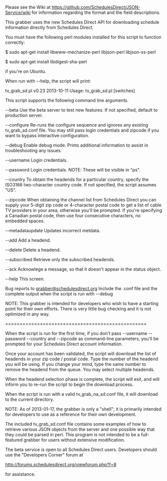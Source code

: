 Please see the Wiki at https://github.com/SchedulesDirect/JSON-Service/wiki for
information regarding the format and the field descriptions.

This grabber uses the new Schedules Direct API for downloading schedule
information directly from Schedules Direct.

You must have the following perl modules installed for this script to
function correctly:

$ sudo apt-get install libwww-mechanize-perl libjson-perl libjson-xs-perl

$ sudo apt-get install libdigest-sha-perl

if you're on Ubuntu.

When run with --help, the script will print:

tv_grab_sd.pl v0.23 2013-10-11
Usage: tv_grab_sd.pl [switches]

This script supports the following command line arguments.

--beta                  Use the beta server to test new features. If not
                        specified, default to production server.

--configure             Re-runs the configure sequence and ignores any
                        existing tv_grab_sd.conf file.  You may still pass
                        login credentials and zipcode if you want to bypass
                        interactive configuration.

--debug                 Enable debug mode. Prints additional information to
                        assist in troubleshooting any issues.

--username              Login credentials.

--password              Login credentials. NOTE: These will be visible in "ps".

--country               To obtain the headends for a particular country, specify
                        the ISO3166 two-character country code. If not specified,
                        the script assumes "US".

--zipcode               When obtaining the channel list from Schedules
                        Direct you can supply your 5-digit zip code or
                        4-character postal code to get a list of cable TV
                        providers in your area, otherwise you'll be
                        prompted.  If you're specifying a Canadian postal
                        code, then use four consecutive characters, no
                        embedded spaces.

--metadataupdate        Updates incorrect metdata.

--add                   Add a headend.

--delete                Delete a headend.

--subscribed            Retrieve only the subscribed headends.

--ack                   Acknowlege a message, so that it doesn't appear
                        in the status object.

--help                  This screen.

Bug reports to grabber@schedulesdirect.org  Include the .conf file and the
complete output when the script is run with --debug

NOTE: This grabber is intended for developers who wish to have a starting
point for their own efforts.  There is very little bug checking and it is
not optimized in any way.


=================================================

When the script is run for the first time, if you don't pass --username
--password --country and --zipcode as command-line parameters, you'll be
prompted for your Schedules Direct account information.

Once your account has been validated, the script will download the list of
headends in your zip code / postal code. Type the number of the headend you
will be using. If you change your mind, type the same number to remove the
headend from the queue. You may select multiple headends.

When the headend selection phase is complete, the script will exit, and will
inform you to re-run the script to begin the download process.

When the script is run with a valid tv_grab_na_sd.conf file, it will
download to the current directory.

NOTE: As of 2013-01-17, the grabber is only a "shell"; it is primarily
intended for developers to use as a reference for their own development.

The included tv_grab_sd.conf file contains some examples of how to retrieve
various JSON objects from the server and one possible way that they could be
parsed in perl. This program is not intended to be a full-featured grabber
for users without extensive modification.

The beta service is open to all Schedules Direct users. Developers should
use the "Developers Corner" forum at

http://forums.schedulesdirect.org/viewforum.php?f=8

for assistance.
